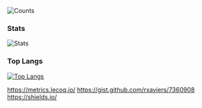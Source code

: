 ![Counts](https://komarev.com/ghpvc/?username=OceanFruit)<br>

### Stats
![Stats](https://github-readme-stats.vercel.app/api?username=OceanFruit&show_icons=true) 

### Top Langs
[![Top Langs](https://github-readme-stats.vercel.app/api/top-langs/?username=OceanFruit)](https://github.com/OceanFruit)<br>

https://metrics.lecoq.io/
https://gist.github.com/rxaviers/7360908
https://shields.io/
